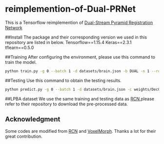# reimplemention-of-Dual-PRNet

This is a Tensorflow reimplemention of [Dual-Stream Pyramid Registration Network](https://arxiv.org/abs/1909.11966)

##Install
The package and their corresponding version we used in this repository are listed in below.
Tensorflow==1.15.4
Keras==2.3.1
tflearn==0.5.0

##Training
After configuring the environment, please use this command to train the model.

```sh
python train.py -g 0 --batch 1 -d datasets/brain.json -b DUAL -n 1 --round 10000 --epoch 10
```

##Testing
Use this command to obtain the testing results.
```sh
python predict.py -g 0 --batch 1 -d datasets/brain.json -c weights/Dec09-1849
```

##LPBA dataset
We use the same training and testing data as [RCN](https://github.com/microsoft/Recursive-Cascaded-Networks),please refer to their repository to download the pre-processed data.

## Acknowledgment

Some codes are modified from [RCN](https://github.com/microsoft/Recursive-Cascaded-Networks) and [VoxelMorph](https://github.com/voxelmorph/voxelmorph).
Thanks a lot for their great contribution.

